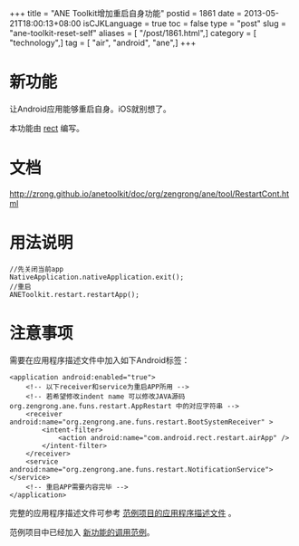 +++
title = "ANE Toolkit增加重启自身功能"
postid = 1861
date = 2013-05-21T18:00:13+08:00
isCJKLanguage = true
toc = false
type = "post"
slug = "ane-toolkit-reset-self"
aliases = [ "/post/1861.html",]
category = [ "technology",]
tag = [ "air", "android", "ane",]
+++


# 新功能

让Android应用能够重启自身。iOS就别想了。

本功能由 [rect](http://www.shadowkong.com/) 编写。

# 文档

<http://zrong.github.io/anetoolkit/doc/org/zengrong/ane/tool/RestartCont.html>

# 用法说明

``` {lang="Actionscript"}
//先关闭当前app
NativeApplication.nativeApplication.exit();
//重启
ANEToolkit.restart.restartApp();
```

# 注意事项

需要在应用程序描述文件中加入如下Android标签：

``` {lang="XML"}
<application android:enabled="true">
	<!-- 以下receiver和service为重启APP所用 -->
	<!-- 若希望修改indent name 可以修改JAVA源码 org.zengrong.ane.funs.restart.AppRestart 中的对应字符串 -->
	<receiver android:name="org.zengrong.ane.funs.restart.BootSystemReceiver" >
		<intent-filter>
			<action android:name="com.android.rect.restart.airApp" />
		</intent-filter>
	</receiver>
	<service android:name="org.zengrong.ane.funs.restart.NotificationService"></service>
	<!-- 重启APP需要内容完毕 -->
</application>
```

完整的应用程序描述文件可参考 [范例项目的应用程序描述文件](https://github.com/zrong/anetoolkit/blob/master/sample/src/ANEToolkitSample-app.xml) 。

范例项目中已经加入 [新功能的调用范例](https://github.com/zrong/anetoolkit/tree/master/sample)。
